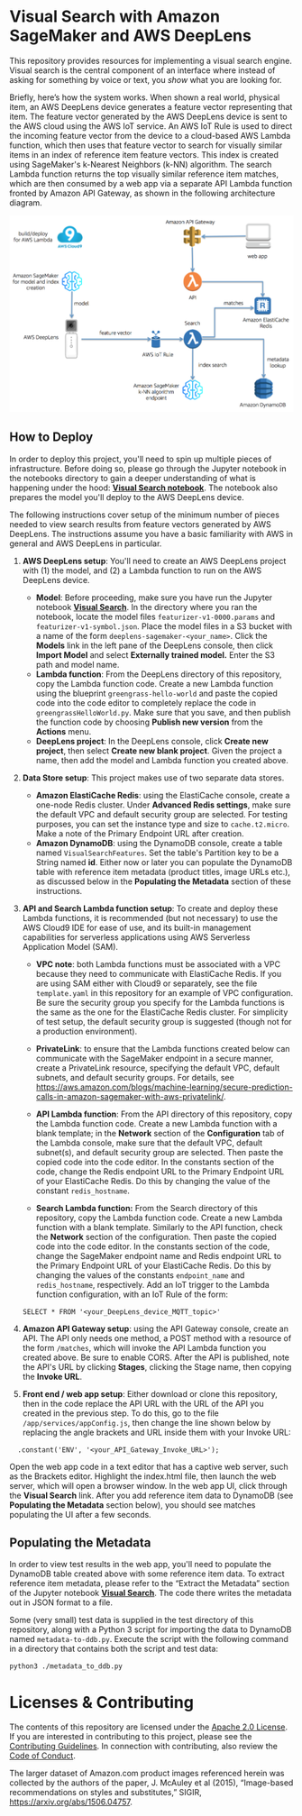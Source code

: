 # Visual Search with Amazon SageMaker and AWS DeepLens

This repository provides resources for implementing a visual search engine. Visual search is the central component of an interface where instead of asking for something by voice or text, you *show* what you are looking for.  

Briefly, here’s how the system works. When shown a real world, physical item, an AWS DeepLens device generates a feature vector representing that item. The feature vector generated by the AWS DeepLens device is sent to the AWS cloud using the AWS IoT service. An AWS IoT Rule is used to direct the incoming feature vector from the device to a cloud-based AWS Lambda function, which then uses that feature vector to search for visually similar items in an index of reference item feature vectors. This index is created using SageMaker's k-Nearest Neighbors (k-NN) algorithm. The search Lambda function returns the top visually similar reference item matches, which are then consumed by a web app via a separate API Lambda function fronted by Amazon API Gateway, as shown in the following architecture diagram.  

![Overview](./images/diagram-large.png)


## How to Deploy

In order to deploy this project, you'll need to spin up multiple pieces of infrastructure.  Before doing so, please go through the Jupyter notebook in the notebooks directory to gain a deeper understanding of what is happening under the hood:  [**Visual Search notebook**](./notebooks/visual-search-feature-generation.ipynb).  The notebook also prepares the model you'll deploy to the AWS DeepLens device.

The following instructions cover setup of the minimum number of pieces needed to view search results from feature vectors generated by AWS DeepLens.  The instructions assume you have a basic familiarity with AWS in general and AWS DeepLens in particular.  

1. **AWS DeepLens setup**:  You'll need to create an AWS DeepLens project with (1) the model, and (2) a Lambda function to run on the AWS DeepLens device.
     - **Model**:  Before proceeding, make sure you have run the Jupyter notebook [**Visual Search**](./notebooks/visual-search-feature-generation.ipynb). In the directory where you ran the notebook, locate the model files ```featurizer-v1-0000.params``` and ```featurizer-v1-symbol.json```. Place the model files in a S3 bucket with a name of the form ```deeplens-sagemaker-<your_name>```.  Click the **Models** link in the left pane of the DeepLens console, then click **Import Model** and select **Externally trained model.**  Enter the S3 path and model name.
     - **Lambda function**:  From the DeepLens directory of this repository, copy the Lambda function code.  Create a new Lambda function using the blueprint ```greengrass-hello-world``` and paste the copied code into the code editor to completely replace the code in ```greengrassHelloWorld.py```.  Make sure that you save, and then publish the function code by choosing **Publish new version** from the **Actions** menu. 
     - **DeepLens project**:  In the DeepLens console, click **Create new project**, then select **Create new blank project**.  Given the project a name, then add the model and Lambda function you created above.  
     
2.  **Data Store setup**:  This project makes use of two separate data stores.
      - **Amazon ElastiCache Redis**:  using the ElastiCache console, create a one-node Redis cluster.  Under **Advanced Redis settings**, make sure the default VPC and default security group are selected.  For testing purposes, you can set the instance type and size to ```cache.t2.micro```.  Make a note of the Primary Endpoint URL after creation.  
      - **Amazon DynamoDB**:  using the DynamoDB console, create a table named ```VisualSearchFeatures```.  Set the table's Partition key to be a String named **id**. Either now or later you can populate the DynamoDB table with reference item metadata (product titles, image URLs etc.), as discussed below in the **Populating the Metadata** section of these instructions.
     
3.  **API and Search Lambda function setup**:  To create and deploy these Lambda functions, it is recommended (but not necessary) to use the AWS Cloud9 IDE for ease of use, and its built-in management capabilities for serverless applications using AWS Serverless Application Model (SAM).
      - **VPC note**:  both Lambda functions must be associated with a VPC because they need to communicate with ElastiCache Redis.  If you are using SAM either with Cloud9 or separately, see the file ```template.yaml``` in this repository for an example of VPC configuration.  Be sure the security group you specify for the Lambda functions is the same as the one for the ElastiCache Redis cluster.  For simplicity of test setup, the default security group is suggested (though not for a production environment).  
      - **PrivateLink**:  to ensure that the Lambda functions created below can communicate with the SageMaker endpoint in a secure manner, create a PrivateLink resource, specifying the default VPC, default subnets, and default security groups. For details, see https://aws.amazon.com/blogs/machine-learning/secure-prediction-calls-in-amazon-sagemaker-with-aws-privatelink/.  
      - **API Lambda function**:  From the API directory of this repository, copy the Lambda function code.  Create a new Lambda function with a blank template; in the **Network** section of the **Configuration** tab of the Lambda console, make sure that the default VPC, default subnet(s), and default security group are selected. Then paste the copied code into the code editor. In the constants section of the code, change the Redis endpoint URL to the Primary Endpoint URL of your ElastiCache Redis.  Do this by changing the value of the constant ```redis_hostname```.
      
      - **Search Lambda function:**  From the Search directory of this repository, copy the Lambda function code.  Create a new Lambda function with a blank template.  Similarly to the API function, check the **Network** section of the configuration. Then paste the copied code into the code editor. In the constants section of the code, change the SageMaker endpoint name and Redis endpoint URL to the Primary Endpoint URL of your ElastiCache Redis.  Do this by changing the values of the constants ```endpoint_name``` and ```redis_hostname```, respectively.  Add an IoT trigger to the Lambda function configuration, with an IoT Rule of the form:
      ```
      SELECT * FROM '<your_DeepLens_device_MQTT_topic>'
      ```
      
4.  **Amazon API Gateway setup**:  using the API Gateway console, create an API.  The API only needs one method, a POST method with a resource of the form ```/matches```, which will invoke the API Lambda function you created above.  Be sure to enable CORS.  After the API is published, note the API's URL by clicking **Stages**, clicking the Stage name, then copying the **Invoke URL**.

5.  **Front end / web app setup**:  Either download or clone this repository, then in the code replace the API URL with the URL of the API you created in the previous step.  To do this, go to the file ```/app/services/appConfig.js```, then change the line shown below by replacing the angle brackets and URL inside them with your Invoke URL:
```
  .constant('ENV', '<your_API_Gateway_Invoke_URL>');
```
Open the web app code in a text editor that has a captive web server, such as the Brackets editor.  Highlight the index.html file, then launch the web server, which will open a browser window.  In the web app UI, click through the **Visual Search** link. After you add reference item data to DynamoDB (see **Populating the Metadata** section below), you should see matches populating the UI after a few seconds.


## Populating the Metadata

In order to view test results in the web app, you'll need to populate the DynamoDB table created above with some reference item data.  To extract reference item metadata, please refer to the “Extract the Metadata” section of the Jupyter notebook [**Visual Search**](./notebooks/visual-search-feature-generation.ipynb). The code there writes the metadata out in JSON format to a file. 

Some (very small) test data is supplied in the test directory of this repository, along with a Python 3 script for importing the data to DynamoDB named ```metadata-to-ddb.py```.  Execute the script with the following command in a directory that contains both the script and test data:

```
python3 ./metadata_to_ddb.py
```


# Licenses & Contributing

The contents of this repository are licensed under the [Apache 2.0 License](./LICENSE). 
If you are interested in contributing to this project, please see the [Contributing Guidelines](./contributing/CONTRIBUTING.md).  In connection with contributing, also review the [Code of Conduct](./contributing/CODE_OF_CONDUCT.md).  

The larger dataset of Amazon.com product images referenced herein was collected by the authors of the paper, J. McAuley et al (2015), “Image-based recommendations on styles and substitutes,” SIGIR, https://arxiv.org/abs/1506.04757. 

